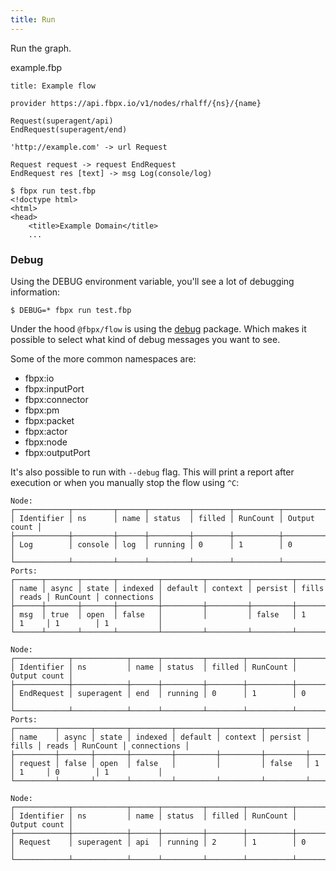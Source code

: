 ```yaml
---
title: Run
---
```


Run the graph.

example.fbp
```
title: Example flow

provider https://api.fbpx.io/v1/nodes/rhalff/{ns}/{name}

Request(superagent/api)
EndRequest(superagent/end)

'http://example.com' -> url Request

Request request -> request EndRequest
EndRequest res [text] -> msg Log(console/log)
```


```
$ fbpx run test.fbp
<!doctype html>
<html>
<head>
    <title>Example Domain</title>
    ...
```

### Debug

Using the DEBUG environment variable, you'll see a lot of debugging information:
```
$ DEBUG=* fbpx run test.fbp
```

Under the hood `@fbpx/flow` is using the [debug](https://www.npmjs.com/package/debug) package.
Which makes it possible to select what kind of debug messages you want to see.

Some of the more common namespaces are:

- fbpx:io
- fbpx:inputPort
- fbpx:connector
- fbpx:pm
- fbpx:packet
- fbpx:actor
- fbpx:node
- fbpx:outputPort


 It's also possible to run with `--debug` flag. This will print a report after execution or when you manually stop the flow using `^C`:
 
```
Node:
┌────────────┬─────────┬──────┬─────────┬────────┬──────────┬──────────────┐
│ Identifier │ ns      │ name │ status  │ filled │ RunCount │ Output count │
├────────────┼─────────┼──────┼─────────┼────────┼──────────┼──────────────┤
│ Log        │ console │ log  │ running │ 0      │ 1        │ 0            │
└────────────┴─────────┴──────┴─────────┴────────┴──────────┴──────────────┘
Ports:
┌──────┬───────┬───────┬─────────┬─────────┬─────────┬─────────┬───────┬───────┬──────────┬─────────────┐
│ name │ async │ state │ indexed │ default │ context │ persist │ fills │ reads │ RunCount │ connections │
├──────┼───────┼───────┼─────────┼─────────┼─────────┼─────────┼───────┼───────┼──────────┼─────────────┤
│ msg  │ true  │ open  │ false   │         │         │ false   │ 1     │ 1     │ 1        │ 1           │
└──────┴───────┴───────┴─────────┴─────────┴─────────┴─────────┴───────┴───────┴──────────┴─────────────┘

Node:
┌────────────┬────────────┬──────┬─────────┬────────┬──────────┬──────────────┐
│ Identifier │ ns         │ name │ status  │ filled │ RunCount │ Output count │
├────────────┼────────────┼──────┼─────────┼────────┼──────────┼──────────────┤
│ EndRequest │ superagent │ end  │ running │ 0      │ 1        │ 0            │
└────────────┴────────────┴──────┴─────────┴────────┴──────────┴──────────────┘
Ports:
┌─────────┬───────┬───────┬─────────┬─────────┬─────────┬─────────┬───────┬───────┬──────────┬─────────────┐
│ name    │ async │ state │ indexed │ default │ context │ persist │ fills │ reads │ RunCount │ connections │
├─────────┼───────┼───────┼─────────┼─────────┼─────────┼─────────┼───────┼───────┼──────────┼─────────────┤
│ request │ false │ open  │ false   │         │         │ false   │ 1     │ 1     │ 0        │ 1           │
└─────────┴───────┴───────┴─────────┴─────────┴─────────┴─────────┴───────┴───────┴──────────┴─────────────┘

Node:
┌────────────┬────────────┬──────┬─────────┬────────┬──────────┬──────────────┐
│ Identifier │ ns         │ name │ status  │ filled │ RunCount │ Output count │
├────────────┼────────────┼──────┼─────────┼────────┼──────────┼──────────────┤
│ Request    │ superagent │ api  │ running │ 2      │ 1        │ 0            │
└────────────┴────────────┴──────┴─────────┴────────┴──────────┴──────────────┘
 
```
